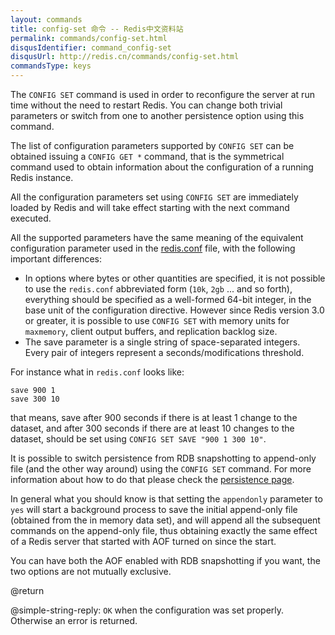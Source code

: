 ```yaml
---
layout: commands
title: config-set 命令 -- Redis中文资料站
permalink: commands/config-set.html
disqusIdentifier: command_config-set
disqusUrl: http://redis.cn/commands/config-set.html
commandsType: keys
---
```


The `CONFIG SET` command is used in order to reconfigure the server at run time
without the need to restart Redis.
You can change both trivial parameters or switch from one to another persistence
option using this command.

The list of configuration parameters supported by `CONFIG SET` can be obtained
issuing a `CONFIG GET *` command, that is the symmetrical command used to obtain
information about the configuration of a running Redis instance.

All the configuration parameters set using `CONFIG SET` are immediately loaded
by Redis and will take effect starting with the next command executed.

All the supported parameters have the same meaning of the equivalent
configuration parameter used in the [redis.conf][hgcarr22rc] file, with the
following important differences:

[hgcarr22rc]: http://github.com/antirez/redis/raw/2.8/redis.conf

* In options where bytes or other quantities are specified, it is not
  possible to use the `redis.conf` abbreviated form (`10k`, `2gb` ... and so forth),
  everything should be specified as a well-formed 64-bit integer, in the base
  unit of the configuration directive. However since Redis version 3.0 or
  greater, it is possible to use `CONFIG SET` with memory units for
  `maxmemory`, client output buffers, and replication backlog size.
* The save parameter is a single string of space-separated integers.
  Every pair of integers represent a seconds/modifications threshold.

For instance what in `redis.conf` looks like:

```
save 900 1
save 300 10
```

that means, save after 900 seconds if there is at least 1 change to the dataset,
and after 300 seconds if there are at least 10 changes to the dataset, should
be set using `CONFIG SET SAVE "900 1 300 10"`.

It is possible to switch persistence from RDB snapshotting to append-only file
(and the other way around) using the `CONFIG SET` command.
For more information about how to do that please check the [persistence
page][tp].

[tp]: /topics/persistence

In general what you should know is that setting the `appendonly` parameter to
`yes` will start a background process to save the initial append-only file
(obtained from the in memory data set), and will append all the subsequent
commands on the append-only file, thus obtaining exactly the same effect of a
Redis server that started with AOF turned on since the start.

You can have both the AOF enabled with RDB snapshotting if you want, the two
options are not mutually exclusive.

@return

@simple-string-reply: `OK` when the configuration was set properly.
Otherwise an error is returned.
